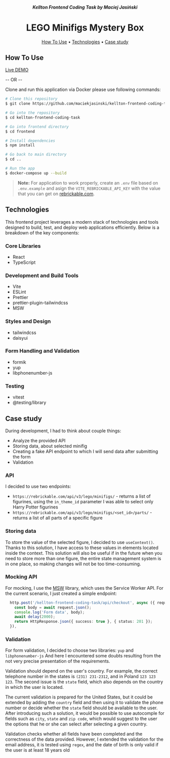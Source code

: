 <h5 align="center">Kellton Frontend Coding Task by Maciej Jasiński</h5>
<h1 align="center">LEGO Minifigs Mystery Box</h1>

<p align="center">
  <a href="#how-to-use">How To Use</a> •
  <a href="#technologies">Technologies</a> •
  <a href="#case-study">Case study</a>
</p>

## How To Use

[Live DEMO](https://maciekjasinski.github.io/kellton-frontend-coding-task/)

-- OR --

Clone and run this application via Docker please use following commands:

```bash
# Clone this repository
$ git clone https://github.com/maciekjasinski/kellton-frontend-coding-task.git

# Go into the repository
$ cd kellton-frontend-coding-task

# Go into frontend directory
$ cd frontend

# Install dependencies
$ npm install

# Go back to main directory
$ cd ..

# Run the app
$ docker-compose up --build
```

> **Note:**
> For application to work properly, create an `.env` file based on `.env.example` and asign the `VITE_REBRICKABLE_API_KEY` with the value that you can get on [rebrickable.com](https://rebrickable.com/home/).

## Technologies

This frontend project leverages a modern stack of technologies and tools designed to build, test, and deploy web applications efficiently. Below is a breakdown of the key components:

### Core Libraries

- React
- TypeScript

### Development and Build Tools

- Vite
- ESLint
- Prettier
- prettier-plugin-tailwindcss
- MSW

### Styles and Design

- tailwindcss
- daisyui

### Form Handling and Validation

- formik
- yup
- libphonenumber-js

### Testing

- vitest
- @testing/library

## Case study

During development, I had to think about couple things:

- Analyze the provided API
- Storing data, about selected minifig
- Creating a fake API endpoint to which I will send data after submitting the form
- Validation

### API

I decided to use two endpoints:

- `https://rebrickable.com/api/v3/lego/minifigs/` - returns a list of figurines, using the `in_theme_id` parameter I was able to select only Harry Potter figurines
- `https://rebrickable.com/api/v3/lego/minifigs/<set_id>/parts/` - returns a list of all parts of a specific figure

### Storing data

To store the value of the selected figure, I decided to use `useContext()`. Thanks to this solution, I have access to these values ​​in elements located inside the context. This solution will also be useful if in the future when you need to store more than one figure, the entire state management system is in one place, so making changes will not be too time-consuming.

### Mocking API

For mocking, I use the [MSW](https://mswjs.io/) library, which uses the Service Worker API.
For the current scenario, I just created a simple endpoint:

```ts
  http.post('/kellton-frontend-coding-task/api/checkout', async ({ request }) => {
    const body = await request.json();
    console.log('Form data', body);
    await delay(2000);
    return HttpResponse.json({ success: true }, { status: 201 });
  }),
```

### Validation

For form validation, I decided to choose two libraries: `yup` and `libphonenumber-js`
And here I encountered some doubts resulting from the not very precise presentation of the requirements.

Validation should depend on the user's country. For example, the correct telephone number in the states is `(231) 231-2312`, and in Poland `123 123 123`. The second issue is the `state` field, which also depends on the country in which the user is located.

The current validation is prepared for the United States, but it could be extended by adding the `country` field and then using it to validate the phone number or decide whether the `state` field should be available to the user. After introducing such a solution, it would be possible to use autocomple for fields such as `city`, `state` and `zip code`, which would suggest to the user the options that he or she can select after selecting a given country.

Validation checks whether all fields have been completed and the correctness of the data provided. However, I extended the validation for the email address, it is tested using `regex`, and the date of birth is only valid if the user is at least 18 years old
